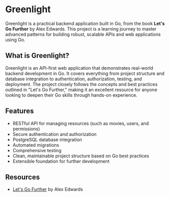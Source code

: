 # Greenlight

Greenlight is a practical backend application built in Go, from the book **Let's Go Further** by Alex Edwards. This project is a learning journey to master advanced patterns for building robust, scalable APIs and web applications using Go.

## What is Greenlight?

Greenlight is an API-first web application that demonstrates real-world backend development in Go. It covers everything from project structure and database integration to authentication, authorization, testing, and deployment. The project closely follows the concepts and best practices outlined in "Let's Go Further," making it an excellent resource for anyone looking to deepen their Go skills through hands-on experience.

## Features

- RESTful API for managing resources (such as movies, users, and permissions)
- Secure authentication and authorization
- PostgreSQL database integration
- Automated migrations
- Comprehensive testing
- Clean, maintainable project structure based on Go best practices
- Extensible foundation for further development

## Resources

- [Let's Go Further](https://lets-go-further.alexedwards.net/) by Alex Edwards
